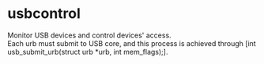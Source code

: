 # usbcontrol
Monitor USB devices and control devices' access.\
Each urb must submit to USB core, and this process is achieved through [int usb_submit_urb(struct urb *urb, int mem_flags);].

